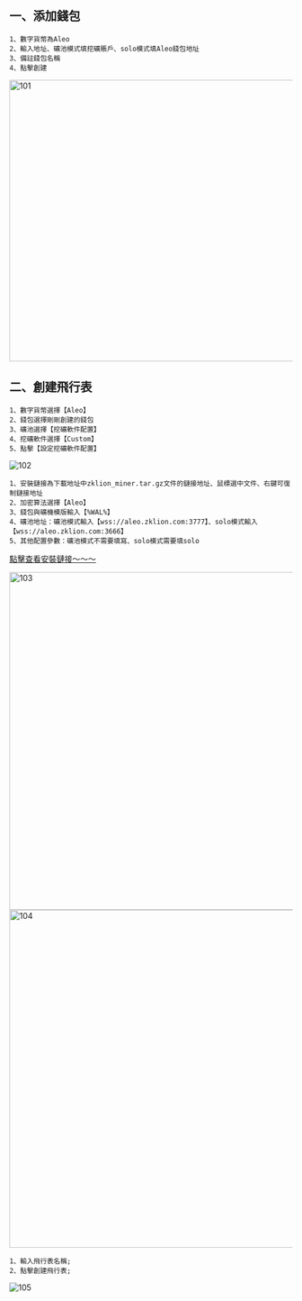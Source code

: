 ## 一、添加錢包

```
1、數字貨幣為Aleo
2、輸入地址、礦池模式填挖礦賬戶、solo模式填Aleo錢包地址
3、備註錢包名稱
4、點擊創建
```
<img width="600" height="500" src="https://github.com/zklion-miner/Aleo-miner/blob/master/HiveOS/101.png" alt="101"/>

## 二、創建飛行表

```
1、數字貨幣選擇【Aleo】
2、錢包選擇剛剛創建的錢包
3、礦池選擇【挖礦軟件配置】
4、挖礦軟件選擇【Custom】
5、點擊【設定挖礦軟件配置】
```
<img src="https://github.com/zklion-miner/Aleo-miner/blob/master/HiveOS/102.png" alt="102"/>


```
1、安裝鏈接為下載地址中zklion_miner.tar.gz文件的鏈接地址、鼠標選中文件、右鍵可復制鏈接地址
2、加密算法選擇【Aleo】
3、錢包與礦機模版輸入【%WAL%】
4、礦池地址：礦池模式輸入【wss://aleo.zklion.com:3777】、solo模式輸入【wss://aleo.zklion.com:3666】
5、其他配置參數：礦池模式不需要填寫、solo模式需要填solo
```
[點擊查看安裝鏈接～～～](https://github.com/zklion-miner/Aleo-miner/releases)

<img width="600" height="600" src="https://github.com/zklion-miner/Aleo-miner/blob/master/HiveOS/103.png" alt="103"/>
<img width="600" height="600" src="https://github.com/zklion-miner/Aleo-miner/blob/master/HiveOS/104.png" alt="104"/>


```
1、輸入飛行表名稱;
2、點擊創建飛行表;
```
<img src="https://github.com/zklion-miner/Aleo-miner/blob/master/HiveOS/105.png" alt="105"/>



